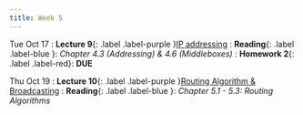 ```yaml
---
title: Week 5
---
```



Tue Oct 17
: **Lecture 9**{: .label .label-purple }[IP addressing](#)
: **Reading**{: .label .label-blue }: _Chapter 4.3 (Addressing) & 4.6 (Middleboxes)_
: **Homework 2**{: .label .label-red}: **DUE**

Thu Oct 19
: **Lecture 10**{: .label .label-purple }[Routing Algorithm & Broadcasting](#)
: **Reading**{: .label .label-blue }: _Chapter 5.1 - 5.3: Routing Algorithms_
